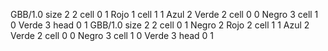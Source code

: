 <gs-board> GBB/1.0
size 2 2
cell 0 1 Rojo 1 
cell 1 1 Azul 2 Verde 2 
cell 0 0 Negro 3 
cell 1 0 Verde 3 
head 0 1
 </gs-board>
<gs-board> GBB/1.0
size 2 2
cell 0 1 Negro 2 Rojo 2 
cell 1 1 Azul 2 Verde 2 
cell 0 0 Negro 3 
cell 1 0 Verde 3 
head 0 1
 </gs-board>